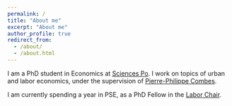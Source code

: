 ```yaml
---
permalink: /
title: "About me"
excerpt: "About me"
author_profile: true
redirect_from: 
  - /about/
  - /about.html
---
```


I am a PhD student in Economics at [Sciences Po](https://www.sciencespo.fr/department-economics/en.html). I work on topics of urban and labor economics, under the supervision of [Pierre-Philippe Combes](https://sites.google.com/view/pierrephilippecombes/).

I am currently spending a year in PSE, as a PhD Fellow in the [Labor Chair](https://www.parisschoolofeconomics.eu/en/pse-partnership-programme/chairs/labor-chair/).